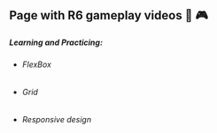 ##                 Page with R6 gameplay videos :gun: :video_game:

#####                                                               Learning and Practicing:

- ###### FlexBox

- ###### Grid

- ###### Responsive design





